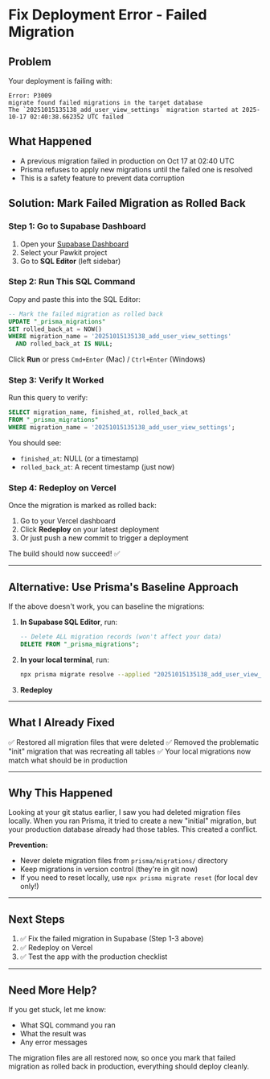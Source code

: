 # Fix Deployment Error - Failed Migration

## Problem
Your deployment is failing with:
```
Error: P3009
migrate found failed migrations in the target database
The `20251015135138_add_user_view_settings` migration started at 2025-10-17 02:40:38.662352 UTC failed
```

## What Happened
- A previous migration failed in production on Oct 17 at 02:40 UTC
- Prisma refuses to apply new migrations until the failed one is resolved
- This is a safety feature to prevent data corruption

## Solution: Mark Failed Migration as Rolled Back

### Step 1: Go to Supabase Dashboard
1. Open your [Supabase Dashboard](https://supabase.com/dashboard)
2. Select your Pawkit project
3. Go to **SQL Editor** (left sidebar)

### Step 2: Run This SQL Command

Copy and paste this into the SQL Editor:

```sql
-- Mark the failed migration as rolled back
UPDATE "_prisma_migrations"
SET rolled_back_at = NOW()
WHERE migration_name = '20251015135138_add_user_view_settings'
  AND rolled_back_at IS NULL;
```

Click **Run** or press `Cmd+Enter` (Mac) / `Ctrl+Enter` (Windows)

### Step 3: Verify It Worked

Run this query to verify:

```sql
SELECT migration_name, finished_at, rolled_back_at
FROM "_prisma_migrations"
WHERE migration_name = '20251015135138_add_user_view_settings';
```

You should see:
- `finished_at`: NULL (or a timestamp)
- `rolled_back_at`: A recent timestamp (just now)

### Step 4: Redeploy on Vercel

Once the migration is marked as rolled back:
1. Go to your Vercel dashboard
2. Click **Redeploy** on your latest deployment
3. Or just push a new commit to trigger a deployment

The build should now succeed! ✅

---

## Alternative: Use Prisma's Baseline Approach

If the above doesn't work, you can baseline the migrations:

1. **In Supabase SQL Editor**, run:
   ```sql
   -- Delete ALL migration records (won't affect your data)
   DELETE FROM "_prisma_migrations";
   ```

2. **In your local terminal**, run:
   ```bash
   npx prisma migrate resolve --applied "20251015135138_add_user_view_settings"
   ```

3. **Redeploy**

---

## What I Already Fixed

✅ Restored all migration files that were deleted
✅ Removed the problematic "init" migration that was recreating all tables
✅ Your local migrations now match what should be in production

---

## Why This Happened

Looking at your git status earlier, I saw you had deleted migration files locally. When you ran Prisma, it tried to create a new "initial" migration, but your production database already had those tables. This created a conflict.

**Prevention:**
- Never delete migration files from `prisma/migrations/` directory
- Keep migrations in version control (they're in git now)
- If you need to reset locally, use `npx prisma migrate reset` (for local dev only!)

---

## Next Steps

1. ✅ Fix the failed migration in Supabase (Step 1-3 above)
2. ✅ Redeploy on Vercel
3. ✅ Test the app with the production checklist

---

## Need More Help?

If you get stuck, let me know:
- What SQL command you ran
- What the result was
- Any error messages

The migration files are all restored now, so once you mark that failed migration as rolled back in production, everything should deploy cleanly.
